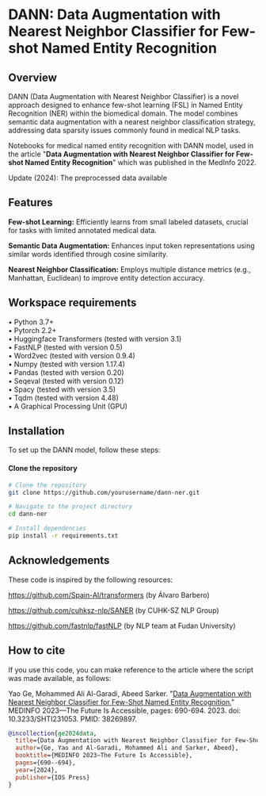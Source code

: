 # DANN: Data Augmentation with Nearest Neighbor Classifier for Few-shot Named Entity Recognition

## Overview

DANN (Data Augmentation with Nearest Neighbor Classifier) is a novel approach designed to enhance few-shot learning (FSL) in Named Entity Recognition (NER) within the biomedical domain. The model combines semantic data augmentation with a nearest neighbor classification strategy, addressing data sparsity issues commonly found in medical NLP tasks.

Notebooks for medical named entity recognition with DANN model, used in the article "**Data Augmentation with Nearest Neighbor Classifier for Few-shot Named Entity Recognition**" which was published in the MedInfo 2022.

Update (2024): The preprocessed data available

## Features

**Few-shot Learning:** Efficiently learns from small labeled datasets, crucial for tasks with limited annotated medical data.

**Semantic Data Augmentation:** Enhances input token representations using similar words identified through cosine similarity.

**Nearest Neighbor Classification:** Employs multiple distance metrics (e.g., Manhattan, Euclidean) to improve entity detection accuracy.

## Workspace requirements

• Python 3.7+  
• Pytorch 2.2+  
• Huggingface Transformers (tested with version 3.1)  
• FastNLP (tested with version 0.5)  
• Word2vec (tested with version 0.9.4)  
• Numpy (tested with version 1.17.4)  
• Pandas (tested with version 0.20)  
• Seqeval (tested with version 0.12)  
• Spacy (tested with version 3.5)  
• Tqdm (tested with version 4.48)  
• A Graphical Processing Unit (GPU)

## Installation

To set up the DANN model, follow these steps:
#### Clone the repository
```bash
# Clone the repository
git clone https://github.com/yourusername/dann-ner.git

# Navigate to the project directory
cd dann-ner

# Install dependencies
pip install -r requirements.txt
```
## Acknowledgements

These code is inspired by the following resources:

https://github.com/Spain-AI/transformers (by Álvaro Barbero)

https://github.com/cuhksz-nlp/SANER (by CUHK-SZ NLP Group)

https://github.com/fastnlp/fastNLP (by NLP team at Fudan University)

## How to cite

If you use this code, you can make reference to the article where the script was made available, as follows:

Yao Ge, Mohammed Ali Al-Garadi, Abeed Sarker. "[Data Augmentation with Nearest Neighbor Classifier for Few-Shot Named Entity Recognition.](https://ebooks.iospress.nl/doi/10.3233/SHTI231053)" MEDINFO 2023—The Future Is Accessible, pages: 690-694. 2023. doi: 10.3233/SHTI231053. PMID: 38269897.

```bibtex
@incollection{ge2024data,
  title={Data Augmentation with Nearest Neighbor Classifier for Few-Shot Named Entity Recognition},
  author={Ge, Yao and Al-Garadi, Mohammed Ali and Sarker, Abeed},
  booktitle={MEDINFO 2023—The Future Is Accessible},
  pages={690--694},
  year={2024},
  publisher={IOS Press}
}

